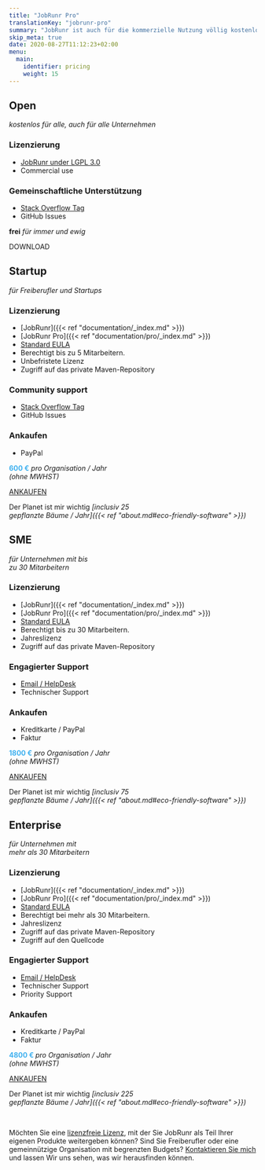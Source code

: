 ```yaml
---
title: "JobRunr Pro"
translationKey: "jobrunr-pro"
summary: "JobRunr ist auch für die kommerzielle Nutzung völlig kostenlos. Die [Pro-Edition](/de/documentation/pro/ 'Wenn Sie die Funktionen der Pro-Edition selbst entwickeln würden, würden die Kosten auf ca. 50.000 € geschätzt (107 Entwicklungstage mit einer Rate von 500 €).') ermöglicht es Ihnen, zusätzliche Optionen zu nutzen und gleichzeitig sicherzustellen, dass das Projekt über Jahre hinweg hier bleibt. Ich biete 30 Tage bedingungslose Geld-zurück-Garantie."
skip_meta: true
date: 2020-08-27T11:12:23+02:00
menu: 
  main: 
    identifier: pricing
    weight: 15
---
```

<div class="plan-container">
<div class="plan plan-open">

## Open
<div class="no-margin">

_kostenlos für alle, auch für alle Unternehmen_
</div>

### Lizenzierung
- [JobRunr under LGPL 3.0](https://www.gnu.org/licenses/lgpl-3.0.html)
- Commercial use

### Gemeinschaftliche Unterstützung
- [Stack Overflow Tag](https://stackoverflow.com/questions/ask?tags=java%20jobrunr)
- GitHub Issues

<div class="buy">

__frei__
_für immer und ewig_

<a class="button">DOWNLOAD</a>
</div>
</div>

<div class="plan plan-startup">

## Startup
<div class="no-margin">

_für Freiberufler und Startups_
</div>

### Lizenzierung
- [JobRunr]({{< ref "documentation/_index.md" >}})
- [JobRunr Pro]({{< ref "documentation/pro/_index.md" >}})
- [Standard EULA](/en/licensing/standard-eula/)
- Berechtigt bis zu 5 Mitarbeitern.
- <a style="text-decoration: none; cursor: help" title="A perpetual license will allow you to use the licensed software indefinitely. ">Unbefristete Lizenz</a>
- Zugriff auf das private Maven-Repository

### Community support
- [Stack Overflow Tag](https://stackoverflow.com/questions/ask?tags=java%20jobrunr)
- GitHub Issues

### Ankaufen
- PayPal

<div class="buy">

<strong style='color: #3eb0ef;text-decoration: none; cursor: help' title='Kann bis zu 50.000 € (107 Entwicklungstage bei einer Rate von 500 €) einsparen'>600 €</strong>
_pro Organisation / Jahr<br/>(ohne MWHST)_

<a class="button" href="mailto:hello@jobrunr.io?subject=JobRunr%20Pro%20Startup%20License&body=Hi%2C%0D%0A%0D%0Awe're%20interested%20in%20a%20JobRunr%20Pro%20Startup%20License.%0D%0A%0D%0AOur%20company%20is%3A%20%3Cplease%20enter%20your%20company%20name%20here%3E%0D%0AOur%20VAT%20number%20is%3A%20%3Cplease%20enter%20your%20VAT%20number%20here%3E%0D%0AOur%20address%20is%3A%20%3Cplease%20enter%20your%20address%20here%3E%0D%0A%0D%0ARegards!" target="_blank">ANKAUFEN</a>

<div class="eco-friendly">

Der Planet ist mir wichtig
_[inclusiv 25<br/> gepflanzte Bäume / Jahr]({{< ref "about.md#eco-friendly-software" >}})_
</div>
</div>
</div>

<div class="plan plan-business">

## SME
<div class="no-margin">

_für Unternehmen mit bis<br/> zu 30 Mitarbeitern_
</div>

### Lizenzierung
- [JobRunr]({{< ref "documentation/_index.md" >}})
- [JobRunr Pro]({{< ref "documentation/pro/_index.md" >}})
- [Standard EULA](/en/licensing/standard-eula/)
- Berechtigt bis zu 30 Mitarbeitern.
- Jahreslizenz
- Zugriff auf das private Maven-Repository

### Engagierter Support
- [Email / HelpDesk](mailto:hello@jobrunr.io)
- Technischer Support

### Ankaufen
- Kreditkarte / PayPal
- Faktur

<div class="buy">

<strong style='color: #3eb0ef;text-decoration: none; cursor: help' title='Kann bis zu 50.000 € (107 Entwicklungstage bei einer Rate von 500 €) einsparen'>1800 €</strong>
_pro Organisation / Jahr<br/>(ohne MWHST)_

<a class="button" href="mailto:hello@jobrunr.io?subject=JobRunr%20Pro%20SME%20License&body=Hi%2C%0D%0A%0D%0Awe're%20interested%20in%20a%20JobRunr%20Pro%20SME%20License.%0D%0A%0D%0AOur%20company%20is%3A%20%3Cplease%20enter%20your%20company%20name%20here%3E%0D%0AOur%20VAT%20number%20is%3A%20%3Cplease%20enter%20your%20VAT%20number%20here%3E%0D%0AOur%20address%20is%3A%20%3Cplease%20enter%20your%20address%20here%3E%0D%0A%0D%0ARegards!" target="_blank">ANKAUFEN</a>

<div class="eco-friendly">

Der Planet ist mir wichtig
_[inclusiv 75<br/> gepflanzte Bäume / Jahr]({{< ref "about.md#eco-friendly-software" >}})_
</div>
</div>
</div>

<div class="plan plan-enterprise">

## Enterprise
<div class="no-margin">

_für Unternehmen mit <br/>mehr als 30 Mitarbeitern_
</div>

### Lizenzierung
- [JobRunr]({{< ref "documentation/_index.md" >}})
- [JobRunr Pro]({{< ref "documentation/pro/_index.md" >}})
- [Standard EULA](/en/licensing/standard-eula/)
- Berechtigt bei mehr als 30 Mitarbeitern.
- Jahreslizenz
- Zugriff auf das private Maven-Repository
- Zugriff auf den Quellcode

### Engagierter Support
- [Email / HelpDesk](mailto:hello@jobrunr.io)
- Technischer Support
- Priority Support

### Ankaufen
- Kreditkarte / PayPal
- Faktur

<div class="buy">

<strong style='color: #3eb0ef;text-decoration: none; cursor: help' title='Sie können bis zu 50.000 € (107 Entwicklungstage bei einer Rate von 500 €) sparen '> 4800 € </strong>
_pro Organisation / Jahr<br/>(ohne MWHST)_

<a class="button" href="mailto:hello@jobrunr.io?subject=JobRunr%20Enterprise%20Pro%20License&body=Hi%2C%0D%0A%0D%0Awe're%20interested%20in%20a%20JobRunr%20Pro%20Enterprise%20License.%0D%0A%0D%0AOur%20company%20is%3A%20%3Cplease%20enter%20your%20company%20name%20here%3E%0D%0AOur%20VAT%20number%20is%3A%20%3Cplease%20enter%20your%20VAT%20number%20here%3E%0D%0AOur%20address%20is%3A%20%3Cplease%20enter%20your%20address%20here%3E%0D%0A%0D%0ARegards!" target="_blank">ANKAUFEN</a>

<div class="eco-friendly">

Der Planet ist mir wichtig
_[inclusiv 225 <br/>gepflanzte Bäume / Jahr]({{< ref "about.md#eco-friendly-software" >}})_
</div>
</div>
</div>
</div>

<br>

Möchten Sie eine [lizenzfreie Lizenz](/en/licensing/royalty-free-eula.md), mit der Sie JobRunr als Teil Ihrer eigenen Produkte weitergeben können? Sind Sie Freiberufler oder eine gemeinnützige Organisation mit begrenzten Budgets? [Kontaktieren Sie mich](mailto:hello@jobrunr.io) und lassen Wir uns sehen, was wir herausfinden können.